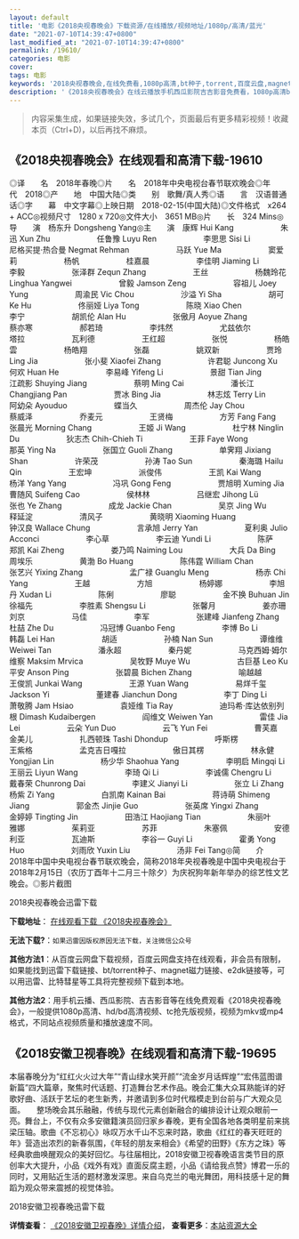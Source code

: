 ```yaml
---
layout: default
title: '电影《2018央视春晚会》下载资源/在线播放/视频地址/1080p/高清/蓝光'
date: "2021-07-10T14:39:47+0800"
last_modified_at: "2021-07-10T14:39:47+0800"
permalink: /19610/
categories: 电影
cover:
tags: 电影
keywords: '2018央视春晚会,在线免费看,1080p高清,bt种子,torrent,百度云盘,magnet,磁力链,迅雷下载资源'
description: '《2018央视春晚会》在线云播放手机西瓜影院吉吉影音免费看，1080p高清bd/hd未删减完整版和tc抢先枪版，mkv/mp4格式，附带bt/torrent种子、magnet/磁力链、百度云盘、网盘资源迅雷下载链接'
---
```


>内容采集生成，如果链接失效，多试几个，页面最后有更多精彩视频！收藏本页（Ctrl+D)，以后再找不麻烦。


## 《2018央视春晚会》在线观看和高清下载-19610

◎译　　名　2018年春晚◎片　　名　2018年中央电视台春节联欢晚会◎年　　代　2018◎产　　地　中国大陆◎类　　别　歌舞/真人秀◎语　　言　汉语普通话◎字　　幕　中文字幕◎上映日期　2018-02-15(中国大陆)◎文件格式　x264 + ACC◎视频尺寸　1280 x 720◎文件大小　3651 MB◎片　　长　324 Mins◎导　　演　杨东升 Dongsheng Yang◎主　　演　康辉 Hui Kang　　　　　　朱迅 Xun Zhu　　　　　　任鲁豫 Luyu Ren　　　　　　李思思 Sisi Li　　　　　　尼格买提·热合曼 Negmat Rehman　　　　　　马跃 Yue Ma　　　　　　窦爱莉　　　　　　杨帆　　　　　　桂嘉晨　　　　　　李佳明 Jiaming Li　　　　　　李毅　　　　　　张泽群 Zequn Zhang　　　　　　王丝　　　　　　杨魏玲花 Linghua Yangwei　　　　　　曾毅 Jamson Zeng　　　　　　容祖儿 Joey Yung　　　　　　周渝民 Vic Chou　　　　　　沙溢 Yi Sha　　　　　　胡可 Ke Hu　　　　　　佟丽娅 Liya Tong　　　　　　陈晓 Xiao Chen　　　　　　李宁　　　　　　胡凯伦 Alan Hu　　　　　　张傲月 Aoyue Zhang　　　　　　蔡亦寒　　　　　　郝若琦　　　　　　李炜然　　　　　　尤兹依尔　　　　　　塔拉　　　　　　瓦利德　　　　　　王红超　　　　　　张悦　　　　　　杨皓雲　　　　　　杨皓翔　　　　　　张磊　　　　　　姚双新　　　　　　贾玲 Ling Jia　　　　　　张小斐 Xiaofei Zhang　　　　　　许君聪 Juncong Xu　　　　　　何欢 Huan He　　　　　　李易峰 Yifeng Li　　　　　　景甜 Tian Jing　　　　　　江疏影 Shuying Jiang　　　　　　蔡明 Ming Cai　　　　　　潘长江 Changjiang Pan　　　　　　贾冰 Bing Jia　　　　　　林志炫 Terry Lin　　　　　　阿幼朵 Ayouduo　　　　　　蝶当久　　　　　　周杰伦 Jay Chou　　　　　　蔡威泽　　　　　　乔麦元　　　　　　王贤梅　　　　　　方芳 Fang Fang　　　　　　张晨光 Morning Chang　　　　　　王姬 Ji Wang　　　　　　杜宁林 Ninglin Du　　　　　　狄志杰 Chih-Chieh Ti　　　　　　王菲 Faye Wong　　　　　　那英 Ying Na　　　　　　张国立 Guoli Zhang　　　　　　单霁翔 Jixiang Shan　　　　　　许荣茂　　　　　　孙涛 Tao Sun　　　　　　秦海璐 Hailu Qin　　　　　　王宏坤　　　　　　派俊伟　　　　　　王凯 Kai Wang　　　　　　杨洋 Yang Yang　　　　　　冯巩 Gong Feng　　　　　　贾旭明 Xuming Jia　　　　　　曹随风 Suifeng Cao　　　　　　侯林林　　　　　　吕继宏 Jihong Lü　　　　　　张也 Ye Zhang　　　　　　成龙 Jackie Chan　　　　　　吴京 Jing Wu　　　　　　释延淀　　　　　　清风子　　　　　　黄晓明 Xiaoming Huang　　　　　　钟汉良 Wallace Chung　　　　　　言承旭 Jerry Yan　　　　　　夏利奥 Julio Acconci　　　　　　李心草　　　　　　李云迪 Yundi Li　　　　　　陈萨　　　　　　郑凯 Kai Zheng　　　　　　娄乃鸣 Naiming Lou　　　　　　大兵 Da Bing　　　　　　周埃乐　　　　　　黄渤 Bo Huang　　　　　　陈伟霆 William Chan　　　　　　张艺兴 Yixing Zhang　　　　　　孟广禄 Guanglu Meng　　　　　　杨赤 Chi Yang　　　　　　王越　　　　　　方旭　　　　　　杨婷娜　　　　　　李旭丹 Xudan Li　　　　　　陈俐　　　　　　廖聪　　　　　　金不换 Buhuan Jin　　　　　　徐福先　　　　　　李胜素 Shengsu Li　　　　　　张馨月　　　　　　姜亦珊　　　　　　刘京　　　　　　马佳　　　　　　李军　　　　　　张建峰 Jianfeng Zhang　　　　　　杜喆 Zhe Du　　　　　　冯冠博 Guanbo Feng　　　　　　李博 Bo Li　　　　　　韩磊 Lei Han　　　　　　胡适　　　　　　孙楠 Nan Sun　　　　　　谭维维 Weiwei Tan　　　　　　潘永超　　　　　　秦丹妮　　　　　　马克西姆·姆尔维察 Maksim Mrvica　　　　　　吴牧野 Muye Wu　　　　　　古巨基 Leo Ku　　　　　　平安 Anson Ping　　　　　　张碧晨 Bichen Zhang　　　　　　喻越越　　　　　　王俊凯 Junkai Wang　　　　　　王源 Yuan Wang　　　　　　易烊千玺 Jackson Yi　　　　　　董建春 Jianchun Dong　　　　　　李丁 Ding Li　　　　　　萧敬腾 Jam Hsiao　　　　　　袁娅维 Tia Ray　　　　　　迪玛希·库达依别列根 Dimash Kudaibergen　　　　　　阎维文 Weiwen Yan　　　　　　雷佳 Jia Lei　　　　　　云朵 Yun Duo　　　　　　云飞 Yun Fei　　　　　　曹芙嘉　　　　　　金美儿　　　　　　扎西顿珠 Tashi Dhondup　　　　　　呼斯楞　　　　　　王紫格　　　　　　孟克吉日嘎拉　　　　　　傲日其楞　　　　　　林永健 Yongjian Lin　　　　　　杨少华 Shaohua Yang　　　　　　李明启 Mingqi Li　　　　　　王丽云 Liyun Wang　　　　　　李琦 Qi Li　　　　　　李诚儒 Chengru Li　　　　　　戴春荣 Chunrong Dai　　　　　　李建义 Jianyi Li　　　　　　张立 Li Zhang　　　　　　杨紫 Zi Yang　　　　　　白凯南 Kainan Bai　　　　　　蒋诗萌 Shimeng Jiang　　　　　　郭金杰 Jinjie Guo　　　　　　张英席 Yingxi Zhang　　　　　　金婷婷 Tingting Jin　　　　　　田浩江 Haojiang Tian　　　　　　朱丽叶　　　　　　雅娜　　　　　　茱莉亚　　　　　　苏菲　　　　　　朱塞佩　　　　　　安德利亚　　　　　　瓦迪斯　　　　　　李谷一 Guyi Li　　　　　　霍勇 Yong Huo　　　　　　刘雨欣 Yuxin Liu　　　　　　汤非 Fei Tang◎简　　介　　2018年中国中央电视台春节联欢晚会，简称2018年央视春晚是中国中央电视台于2018年2月15日（农历丁酉年十二月三十除夕）为庆祝狗年新年举办的综艺性文艺晚会。◎影片截图


2018央视春晚会迅雷下载

**下载地址**： [在线观看下载 《2018央视春晚会》](https://www.993dy.com//vod-detail-id-29431.html) 


**无法下载?**：`如果迅雷因版权原因无法下载，关注微信公众号 `

**其他方法1**：从百度云网盘下载视频，百度云网盘支持在线观看，非会员有限制，如果能找到迅雷下载链接、bt/torrent种子、magnet磁力链接、e2dk链接等，可以用迅雷、比特彗星等工具将完整视频下载到本地。

**其他方法2**：用手机云播、西瓜影院、吉吉影音等在线免费观看《2018央视春晚会》，一般提供1080p高清、hd/bd高清视频、tc抢先版视频，视频为mkv或mp4格式，不同站点视频质量和播放速度不同。


## 《2018安徽卫视春晚》在线观看和高清下载-19695

本届春晚分为“红红火火过大年”“青山绿水笑开颜”“流金岁月话辉煌”“宏伟蓝图谱新篇”四大篇章，聚焦时代话题、打造舞台艺术作品。晚会汇集大众耳熟能详的好歌好曲、活跃于艺坛的老生新秀，并邀请到多位时代楷模走到台前与广大观众见面。　　整场晚会其乐融融，传统与现代元素创新融合的编排设计让观众眼前一亮。舞台上，不仅有众多安徽籍演员回归家乡春晚，更有全国各地各类明星前来挑梁压轴。歌曲《不忘初心》咏叹万水千山不忘来时路，歌曲《红红的春天旺旺的年》营造出浓烈的新春氛围，《年轻的朋友来相会》《希望的田野》《东方之珠》等经典歌曲唤醒观众的美好回忆。与往届相比，2018安徽卫视春晚语言类节目的原创率大大提升，小品《戏外有戏》直面反腐主题，小品《请给我点赞》博君一乐的同时，又用贴近生活的题材激发深思。来自乌克兰的电光舞团，用科技感十足的舞蹈为观众带来震撼的视觉体验。


2018安徽卫视春晚迅雷下载

**详情查看**： [《2018安徽卫视春晚》详情介绍](/movie/19695/)， **查看更多**：[本站资源大全](/movie/t/all/)

